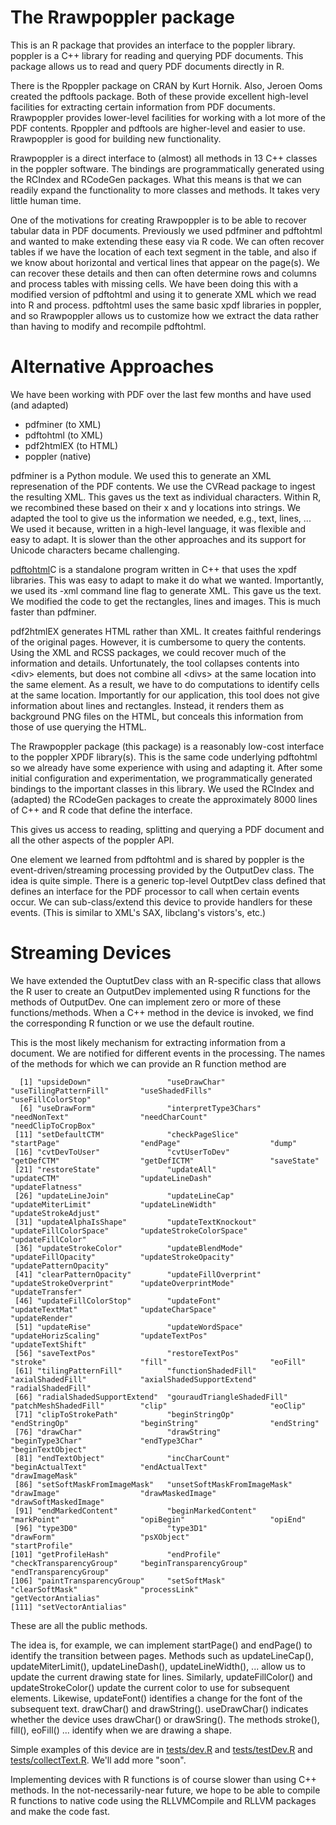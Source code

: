 # The Rrawpoppler package

This is an R package that provides an interface to the poppler library. 
poppler is a C++ library for reading and querying PDF documents.
This package allows us to read and query PDF documents directly in R.

There is the Rpoppler package on CRAN by Kurt Hornik.
Also, Jeroen Ooms created the pdftools package. 
Both of these provide excellent high-level facilities for extracting certain
information from PDF documents.  Rrawpoppler provides lower-level facilities
for working with a lot more of the PDF contents. Rpoppler and pdftools
are higher-level and easier to use.  Rrawpoppler is good for building
new functionality.

Rrawpoppler is a direct interface to (almost) all methods in 13 C++
classes in the poppler software.  The bindings are programmatically
generated using the RCIndex and RCodeGen packages.  What this means is
that we can readily expand the functionality to more classes and
methods. It takes very little human time.

One of the motivations for creating Rrawpoppler is to be able to
recover tabular data in PDF documents.  Previously we used pdfminer
and pdftohtml and wanted to make extending these easy via R code.  We
can often recover tables if we have the location of each text segment
in the table, and also if we know about horizontal and vertical lines
that appear on the page(s).  We can recover these details and then
can often determine rows and columns and process tables with missing
cells. We have been doing this with a modified version of pdftohtml
and using it to generate XML which we read into R and process.
pdftohtml uses the same basic xpdf libraries in poppler, and
so Rrawpoppler allows us to customize how we extract the data
rather than having to modify and recompile pdftohtml.


# Alternative Approaches

We have been working with PDF over the last few months and have used
(and adapted)
* pdfminer  (to XML)
* pdftohtml (to XML)
* pdf2htmlEX (to HTML)
* poppler   (native)

pdfminer is a Python module. We used this to generate an XML
represenation of the PDF contents. We use the CVRead package to ingest
the resulting XML.  This gaves us the text as individual
characters. Within R, we recombined these based on their x and y
locations into strings.  We adapted the tool to give us the
information we needed, e.g., text, lines, ...  We used it because,
written in a high-level language, it was flexible and easy to
adapt. It is slower than the other approaches and its support for
Unicode characters became challenging.


[pdftohtml](http://pdftohtml.sourceforge.net/)C is a standalone program written in C++ that uses the xpdf libraries. This was easy 
to adapt to make it do what we wanted. Importantly, we used its -xml command line flag to 
generate XML.  This gave us the text.  We modified the code to get the rectangles, lines
and images. This is much faster than pdfminer.

pdf2htmlEX generates HTML rather than XML. It creates faithful renderings of the 
original pages. However, it is cumbersome to query the contents. Using the XML and RCSS
packages, we could recover much of the information and details. 
Unfortunately, the tool collapses contents into &lt;div&gt; elements, but does not combine
all &lt;divs&gt; at the same location into the same element. As a result, we have to do 
computations to identify cells at the same location. Importantly for our application,
this tool does not give information about lines and rectangles. Instead, it renders
them as background PNG files on the HTML, but conceals this information from those of
use querying the HTML.


The Rrawpoppler package (this package) is a reasonably low-cost interface
to the poppler XPDF library(s).  This is the same code underlying
pdftohtml so we already have some experience with using and adapting
it.  After some initial configuration and experimentation, we
programmatically generated bindings to the important classes in this
library. We used the RCIndex and (adapted) the RCodeGen packages to create
the approximately 8000 lines of C++ and R code that define the interface.

This gives us access to reading, splitting and querying a PDF document
and all the other aspects of the poppler API.

One element we learned from pdftohtml and is shared by poppler is the
event-driven/streaming processing provided by the OutputDev class.
The idea is quite simple. There is a generic top-level OutptDev class
defined that defines an interface for the PDF processor to call when
certain events occur. We can sub-class/extend this device to provide
handlers for these events.  (This is similar to XML's SAX, libclang's
vistors's, etc.)   


# Streaming Devices

We have extended the OuptutDev class with an R-specific class that allows the
R user to create an OutputDev implemented using R functions for the methods
of OutputDev. One can implement zero or more of these functions/methods.
When a C++ method in the device is invoked, we find the corresponding 
R function or we use the default routine.

This is the most likely mechanism for extracting information from a document.
We are notified for different events in the processing.
The names of the methods for which we can provide an R function method are
```
  [1] "upsideDown"                 "useDrawChar"                "useTilingPatternFill"       "useShadedFills"             "useFillColorStop"          
  [6] "useDrawForm"                "interpretType3Chars"        "needNonText"                "needCharCount"              "needClipToCropBox"         
 [11] "setDefaultCTM"              "checkPageSlice"             "startPage"                  "endPage"                    "dump"                      
 [16] "cvtDevToUser"               "cvtUserToDev"               "getDefCTM"                  "getDefICTM"                 "saveState"                 
 [21] "restoreState"               "updateAll"                  "updateCTM"                  "updateLineDash"             "updateFlatness"            
 [26] "updateLineJoin"             "updateLineCap"              "updateMiterLimit"           "updateLineWidth"            "updateStrokeAdjust"        
 [31] "updateAlphaIsShape"         "updateTextKnockout"         "updateFillColorSpace"       "updateStrokeColorSpace"     "updateFillColor"           
 [36] "updateStrokeColor"          "updateBlendMode"            "updateFillOpacity"          "updateStrokeOpacity"        "updatePatternOpacity"      
 [41] "clearPatternOpacity"        "updateFillOverprint"        "updateStrokeOverprint"      "updateOverprintMode"        "updateTransfer"            
 [46] "updateFillColorStop"        "updateFont"                 "updateTextMat"              "updateCharSpace"            "updateRender"              
 [51] "updateRise"                 "updateWordSpace"            "updateHorizScaling"         "updateTextPos"              "updateTextShift"           
 [56] "saveTextPos"                "restoreTextPos"             "stroke"                     "fill"                       "eoFill"                    
 [61] "tilingPatternFill"          "functionShadedFill"         "axialShadedFill"            "axialShadedSupportExtend"   "radialShadedFill"          
 [66] "radialShadedSupportExtend"  "gouraudTriangleShadedFill"  "patchMeshShadedFill"        "clip"                       "eoClip"                    
 [71] "clipToStrokePath"           "beginStringOp"              "endStringOp"                "beginString"                "endString"                 
 [76] "drawChar"                   "drawString"                 "beginType3Char"             "endType3Char"               "beginTextObject"           
 [81] "endTextObject"              "incCharCount"               "beginActualText"            "endActualText"              "drawImageMask"             
 [86] "setSoftMaskFromImageMask"   "unsetSoftMaskFromImageMask" "drawImage"                  "drawMaskedImage"            "drawSoftMaskedImage"       
 [91] "endMarkedContent"           "beginMarkedContent"         "markPoint"                  "opiBegin"                   "opiEnd"                    
 [96] "type3D0"                    "type3D1"                    "drawForm"                   "psXObject"                  "startProfile"              
[101] "getProfileHash"             "endProfile"                 "checkTransparencyGroup"     "beginTransparencyGroup"     "endTransparencyGroup"      
[106] "paintTransparencyGroup"     "setSoftMask"                "clearSoftMask"              "processLink"                "getVectorAntialias"        
[111] "setVectorAntialias"        
```
These are all the public methods.

The idea is, for example, we can implement startPage() and endPage() to identify the transition between pages. 
Methods such as updateLineCap(), updateMiterLimit(), updateLineDash(), updateLineWidth(), ... allow us to 
update the current drawing state for lines.  Similarly, updateFillColor() and updateStrokeColor() update the current
color to use for subsequent elements.  Likewise, updateFont() identifies a change for the font of the subsequent text.
drawChar() and drawString().  useDrawChar() indicates whether the device uses drawChar() or drawSring().
The methods stroke(), fill(), eoFill() ...  identify when we are drawing a shape.


Simple examples of this device are in [tests/dev.R](tests/dev.R) and [tests/testDev.R](tests/testDev.R) and 
[tests/collectText.R](tests/collectText.R).
We'll add more "soon".

Implementing devices with R functions is of course slower than using C++ methods.
In the not-necessarily-near future, we hope to be able to compile R functions to native code
using the RLLVMCompile and RLLVM packages and make the code fast.

